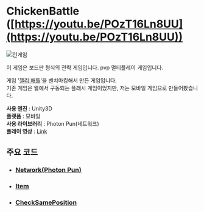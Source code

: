 # ChickenBattle ([https://youtu.be/POzT16Ln8UU](https://youtu.be/POzT16Ln8UU))
![인게임](https://user-images.githubusercontent.com/36800639/153047101-d5af93e1-2766-440f-a450-f1ba60ef80ef.png)

이 게임은 보드판 형식의 전략 게임입니다. pvp 멀티플레이 게임입니다.

게임 '[젤리 배틀](https://www.youtube.com/watch?v=AwmhwkwiJZ0&list=WL&index=34)'을 벤치마킹해서 만든 게임입니다.   
기존 게임은 웹에서 구동되는 플래시 게임이었지만, 저는 모바일 게임으로 만들어봤습니다.

__사용 엔진__ : Unity3D   
__플랫폼__ : 모바일   
__사용 라이브러리__ : Photon Pun(네트워크)   
__플레이 영상__ : [Link](https://youtu.be/POzT16Ln8UU)
## 주요 코드
+ ### [Network(Photon Pun)](https://github.com/ComeBiga/ChickenBattle_like_JellyBattle/blob/main/jellybattle/Assets/_Jelly%20Battle/1.Scripts/Network/README.md)
+ ### [Item](https://github.com/ComeBiga/ChickenBattle_like_JellyBattle/blob/main/jellybattle/Assets/_Jelly%20Battle/1.Scripts/KeyCap/README.md)
+ ### [CheckSamePosition](https://github.com/ComeBiga/ChickenBattle_like_JellyBattle/blob/main/jellybattle/Assets/_Jelly%20Battle/1.Scripts/Managers/README.md)
